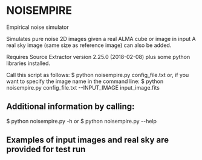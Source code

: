 # NOISEMPIRE
Empirical noise simulator

Simulates pure noise 2D images given a real ALMA cube or image in input
A real sky image (same size as reference image) can also be added.

Requires Source Extractor version 2.25.0 (2018-02-08)
plus some python libraries installed.

Call this script as follows:
$ python noisempire.py config_file.txt
or, if you want to specify the image name in the command line:
$ python noisempire.py config_file.txt --INPUT_IMAGE input_image.fits

Additional information by calling:
---------------------------------
$ python noisempire.py -h
or 
$ python noisempire.py --help

Examples of input images and real sky are provided for test run
----------------------------------------------------------------
